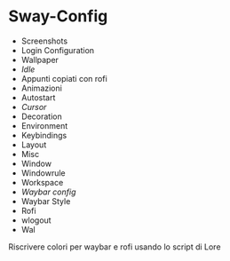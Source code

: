 # Sway-Config

- Screenshots
- Login Configuration
- Wallpaper
- _Idle_ 
- Appunti copiati con rofi
- Animazioni
- Autostart
- _Cursor_
- Decoration
- Environment
- Keybindings
- Layout
- Misc
- Window
- Windowrule
- Workspace
- _Waybar config_ 
- Waybar Style
- Rofi
- wlogout
- Wal

Riscrivere colori per waybar e rofi usando lo script di Lore